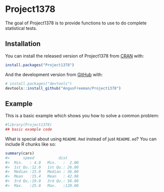 
<!-- README.md is generated from README.Rmd. Please edit that file -->

# Project1378

<!-- badges: start -->
<!-- badges: end -->

The goal of Project1378 is to provide functions to use to do complete
statistical tests.

## Installation

You can install the released version of Project1378 from
[CRAN](https://CRAN.R-project.org) with:

``` r
install.packages("Project1378")
```

And the development version from [GitHub](https://github.com/) with:

``` r
# install.packages("devtools")
devtools::install_github("AngusFreeman/Project1378")
```

## Example

This is a basic example which shows you how to solve a common problem:

``` r
#library(Project1378)
## basic example code
```

What is special about using `README.Rmd` instead of just `README.md`?
You can include R chunks like so:

``` r
summary(cars)
#>      speed           dist       
#>  Min.   : 4.0   Min.   :  2.00  
#>  1st Qu.:12.0   1st Qu.: 26.00  
#>  Median :15.0   Median : 36.00  
#>  Mean   :15.4   Mean   : 42.98  
#>  3rd Qu.:19.0   3rd Qu.: 56.00  
#>  Max.   :25.0   Max.   :120.00
```
